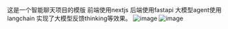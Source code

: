 这是一个智能聊天项目的模版
前端使用nextjs
后端使用fastapi
大模型agent使用langchain
实现了大模型反馈thinking等效果。
![image](https://github.com/user-attachments/assets/efad19dc-f7af-455a-9ffb-08e4d8a9186c)
![image](https://github.com/user-attachments/assets/bf69953c-fe4e-41bd-b8e0-fc457f8a0977)
